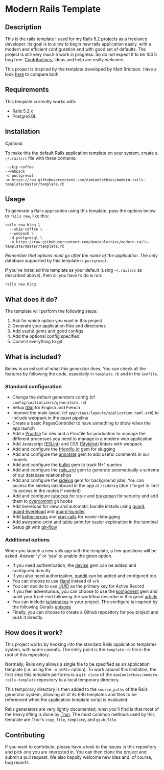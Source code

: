 # Modern Rails Template

## Description

This is the rails template I used for my Rails 5.2 projects as a freelance developer. Its goal is to allow to begin new rails application easily, with a modern and efficient configuration and with good set of defaults. The project is still very much a work in progress. So do not expect it to be 100% bug free. [Contributions][], ideas and help are really welcome.

This project is inspired by the template developed by Matt Brictson. Have a look [here][] to compare both.

## Requirements

This template currently works with:

* Rails 5.2.x
* PostgreSQL

## Installation

_Optional._

To make this the default Rails application template on your system, create a `~/.railsrc` file with these contents:

```
--skip-coffee
--webpack
-d postgresql
-m https://raw.githubusercontent.com/damienlethiec/modern-rails-template/master/template.rb
```

## Usage

To generate a Rails application using this template, pass the options below to `rails new`, like this:

```
rails new blog \
  --skip-coffee \
  --webpack \
  -d postgresql \
  -m https://raw.githubusercontent.com/damienlethiec/modern-rails-template/master/template.rb
```

_Remember that options must go after the name of the application._ The only database supported by this template is `postgresql`.

If you’ve installed this template as your default (using `~/.railsrc` as described above), then all you have to do is run:

```
rails new blog
```

## What does it do?

The template will perform the following steps:

1. Ask for which option you want in this project
1. Generate your application files and directories
1. Add useful gems and good configs
1. Add the optional config specified
1. Commit everything to git

## What is included?

Below is an extract of what this generator does. You can check all the features by following the code, especially in `template.rb` and in the `Gemfile`.

### Standard configuration

* Change the default generators config (cf `config/initializers/generators.rb`)
* Setup [I18n][] for English and French
* Improve the main layout (cf `app/views/layouts/application.haml.erb`) to include webpack in the asset pipeline
* Create a basic PagesController to have something to show when the app launch
* Add a [Procfile][] for dev and a Procfile for production to manage the different processes you need to manage in a modern web application.
* Add Javascript ([ESLint][]) and CSS ([Stylelint][]) linters with webpack
* Add and configure the [friendly_id][] gem for slugging
* Add and configure the [annotate][] gem to add useful comments in our models
* Add and configure the [bullet][] gem to track N+1 queries
* Add and configure the [rails_erd][] gem to generate automatically a schema of our database relationships
* Add and configure the [sidekiq][] gem for background jobs. You can access the sidekiq dashboard in the app at `/sidekiq` (don't forget to limit its access in the routes if needed)
* Add and configure [rubocop][] for style and [brakeman][] for security and add them to [overcommit][] git hooks
* Add livereload for view and automatic bundle installs using [guard][], [guard-livereload][] and [guard-bundler][]
* Add [better-errors][] and [xray-rails][] for easier debugging
* Add [awesome-print][] and [table-print][] for easier exploration in the terminal
* Setup git with [git-flow][]

### Additional options

When you launch a new rails app with the template, a few questions will be asked. Answer 'y' or 'yes' to unable the given option.

* If you need authentication, the [devise][] gem can be added and configured directly
* If you also need authorization, [pundit][] can be added and configured too.
* You can choose to use [Haml][] instead of `erb`
* You can decide to use [UUID][] as the primary key for Active Record
* If you feel adventurous, you can choose to use the [komponent][] gem and build your front-end following the workflow describe in this great [article][]
* You can include [tailwindcss][] in your project. The configure is inspired by the following Gorails [episode][]
* Finally, you can choose to create a Github repository for you project and push it directly.

## How does it work?

This project works by hooking into the standard Rails application templates system, with some caveats. The entry point is the `template.rb` file in the root of this repository.

Normally, Rails only allows a single file to be specified as an application template (i.e. using the `-m <URL>` option). To work around this limitation, the first step this template performs is a `git clone` of the `damienlethiec/modern-rails-template` repository to a local temporary directory.

This temporary directory is then added to the `source_paths` of the Rails generator system, allowing all of its ERb templates and files to be referenced when the application template script is evaluated.

Rails generators are very lightly documented; what you’ll find is that most of the heavy lifting is done by [Thor][]. The most common methods used by this template are Thor’s `copy_file`, `template`, and `gsub_file`.

## Contributing

If you want to contribute, please have a look to the issues in this repository and pick one you are interested in. You can then clone the project and submit a pull request. We also happily welcome new idea and, of course, bug reports.

[thor]: https://github.com/erikhuda/thor
[here]: https://github.com/mattbrictson/rails-template
[contributions]: https://github.com/damienlethiec/modern-rails-template#contributing
[procfile]: https://devcenter.heroku.com/articles/procfile
[i18n]: http://guides.rubyonrails.org/i18n.html
[uuid]: https://lab.io/articles/2017/04/13/uuids-rails-5-1/
[eslint]: https://eslint.org/
[stylelint]: https://stylelint.io/
[friendly_id]: https://github.com/norman/friendly_id
[annotate]: https://github.com/ctran/annotate_models
[bullet]: https://github.com/flyerhzm/bullet
[rails_erd]: https://github.com/voormedia/rails-erd
[sidekiq]: https://github.com/mperham/sidekiq
[rubocop]: http://rubocop.readthedocs.io/en/latest/
[brakeman]: https://brakemanscanner.org/
[overcommit]: https://github.com/brigade/overcommit
[guard]: https://github.com/guard/guard
[guard-livereload]: https://github.com/guard/guard-livereload
[guard-bundler]: https://github.com/guard/guard-bundler
[better-errors]: https://github.com/charliesome/better_errors
[xray-rails]: https://github.com/brentd/xray-rails
[awesome-print]: https://github.com/michaeldv/awesome_print
[table-print]: https://github.com/arches/table_print
[git-flow]: https://github.com/nvie/gitflow
[devise]: https://github.com/plataformatec/devise
[pundit]: https://github.com/varvet/pundit
[haml]: http://haml.info/
[komponent]: https://github.com/komposable/komponent
[article]: https://evilmartians.com/chronicles/evil-front-part-1
[tailwindcss]: tailwindcss.com
[episode]: https://gorails.com/episodes/tailwind-css-framework-with-rails
